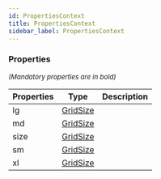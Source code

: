 ```yaml
---
id: PropertiesContext
title: PropertiesContext
sidebar_label: PropertiesContext
---
```




### Properties

<font size="2"><i>(Mandatory properties are in bold)</i></font>

| Properties | Type | Description |
| --------- | ---- | ----------- |
| lg | [GridSize](/api2/types/GridSize.md) |  |
| md | [GridSize](/api2/types/GridSize.md) |  |
| size | [GridSize](/api2/types/GridSize.md) |  |
| sm | [GridSize](/api2/types/GridSize.md) |  |
| xl | [GridSize](/api2/types/GridSize.md) |  |
